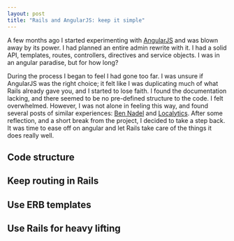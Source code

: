 ```yaml
---
layout: post
title: "Rails and AngularJS: keep it simple"
---
```


A few months ago I started experimenting with [AngularJS] and was
blown away by its power. I had planned an entire admin rewrite with
it. I had a solid API,
templates, routes, controllers, directives and service objects. I was in an
angular paradise, but for how long?

During the process I began to feel I had gone too far. I was unsure if AngularJS
was the right choice; it felt like I was duplicating much of what Rails already
gave you, and I started to lose faith. I found the documentation lacking, and
there seemed to be no pre-defined structure to the code. I felt overwhelmed.
However, I was not alone in feeling this way, and found several posts of similar
experiences: [Ben Nadel] and [Localytics]. After some reflection, and a short
break from the project, I decided to take a step back.  It was time to ease off
on angular and let Rails take care of the things it does really well.

## Code structure

## Keep routing in Rails

## Use ERB templates

## Use Rails for heavy lifting


[AngularJS]: http://angularjs.org
[Ben Nadel]: http://www.bennadel.com/blog/2439-my-experience-with-angularjs-the-super-heroic-javascript-mvw-framework.htm
[Localytics]: http://www.localytics.com/blog/2014/a-year-on-angular-on-rails-a-retrospective/
